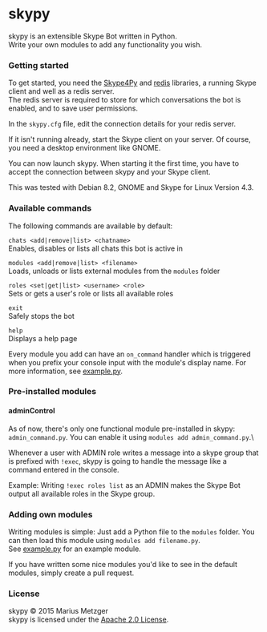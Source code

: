# skypy
skypy is an extensible Skype Bot written in Python. \
Write your own modules to add any functionality you wish.

### Getting started
To get started, you need the [Skype4Py](https://pypi.python.org/pypi/Skype4Py/) and [redis](https://pypi.python.org/pypi/redis) libraries, a running Skype client and well as a redis server.\
The redis server is required to store for which conversations the bot is enabled, and to save user permissions.

In the `skypy.cfg` file, edit the connection details for your redis server.

If it isn't running already, start the Skype client on your server. Of course, you need a desktop environment like GNOME.

You can now launch skypy. When starting it the first time, you have to accept the connection between skypy and your Skype client.

This was tested with Debian 8.2, GNOME and Skype for Linux Version 4.3.

### Available commands
The following commands are available by default:

`chats <add|remove|list> <chatname>`\
Enables, disables or lists all chats this bot is active in

`modules <add|remove|list> <filename>`\
Loads, unloads or lists external modules from the `modules` folder

`roles <set|get|list> <username> <role>`\
Sets or gets a user's role or lists all available roles

`exit`\
Safely stops the bot

`help`\
Displays a help page

Every module you add can have an `on_command` handler which is triggered when you prefix your console input with the module's display name. For more information, see [example.py](modules/example.py).

### Pre-installed modules
#### adminControl
As of now, there's only one functional module pre-installed in skypy: `admin_command.py`. You can enable it using `modules add admin_command.py`.\

Whenever a user with ADMIN role writes a message into a skype group that is prefixed with `!exec`, skypy is going to handle the message like a command entered in the console.

Example: Writing `!exec roles list` as an ADMIN makes the Skype Bot output all available roles in the Skype group.

### Adding own modules
Writing modules is simple: Just add a Python file to the `modules` folder. You can then load this module using `modules add filename.py`.\
See [example.py](modules/example.py) for an example module.

If you have written some nice modules you'd like to see in the default modules, simply create a pull request.

### License
skypy &copy; 2015 Marius Metzger\
skypy is licensed under the [Apache 2.0 License](http://apache.org/licenses/LICENSE-2.0).

